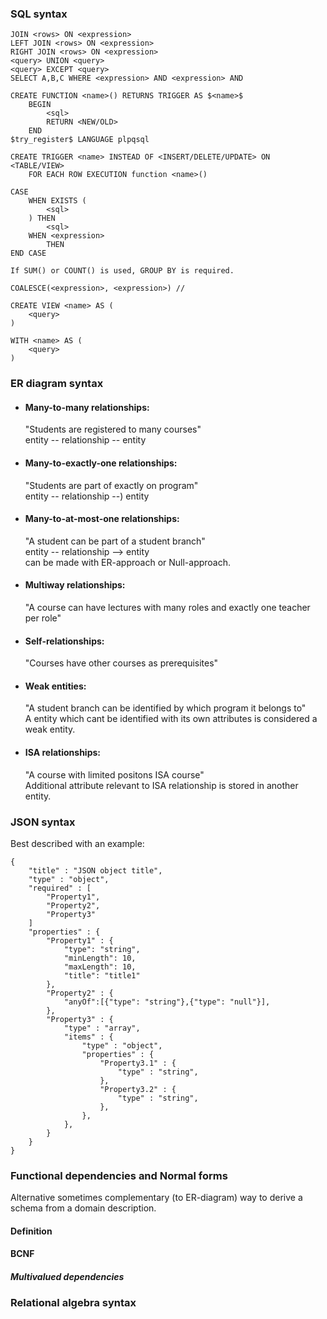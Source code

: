 ### SQL syntax
    JOIN <rows> ON <expression>
    LEFT JOIN <rows> ON <expression>
    RIGHT JOIN <rows> ON <expression>
    <query> UNION <query>
    <query> EXCEPT <query>
    SELECT A,B,C WHERE <expression> AND <expression> AND

    CREATE FUNCTION <name>() RETURNS TRIGGER AS $<name>$
        BEGIN
            <sql>
            RETURN <NEW/OLD>
        END
    $try_register$ LANGUAGE plpqsql

    CREATE TRIGGER <name> INSTEAD OF <INSERT/DELETE/UPDATE> ON <TABLE/VIEW>
        FOR EACH ROW EXECUTION function <name>()

    CASE
        WHEN EXISTS (
            <sql>
        ) THEN
            <sql>
        WHEN <expression>
            THEN
    END CASE

    If SUM() or COUNT() is used, GROUP BY is required.

    COALESCE(<expression>, <expression>) //

    CREATE VIEW <name> AS (
        <query>
    )
    
    WITH <name> AS (
        <query>
    )

### ER diagram syntax
* #### Many-to-many relationships:
    "Students are registered to many courses" <br>
    entity -- relationship -- entity

* #### Many-to-exactly-one relationships:
    "Students are part of exactly on program" <br>
    entity -- relationship --) entity

* #### Many-to-at-most-one relationships:
    "A student can be part of a student branch" <br>
    entity -- relationship --> entity <br>
    can be made with ER-approach or Null-approach.

* #### Multiway relationships:
    "A course can have lectures with many roles and exactly one teacher per role" <br>

* #### Self-relationships:
    "Courses have other courses as prerequisites"

* #### Weak entities:
    "A student branch can be identified by which program it belongs to" <br>
    A entity which cant be identified with its own attributes is considered a weak entity.

* #### ISA relationships:
    "A course with limited positons ISA course" <br>
    Additional attribute relevant to ISA relationship is stored in another entity.


### JSON syntax
Best described with an example:

    {
        "title" : "JSON object title",
        "type" : "object",
        "required" : [
            "Property1",
            "Property2",
            "Property3"
        ]
        "properties" : {
            "Property1" : {
                "type": "string",
                "minLength": 10,
                "maxLength": 10,
                "title": "title1"
            },
            "Property2" : {
                "anyOf":[{"type": "string"},{"type": "null"}],
            },
            "Property3" : {
                "type" : "array",
                "items" : {
                    "type" : "object",
                    "properties" : {
                        "Property3.1" : {
                            "type" : "string",
                        },
                        "Property3.2" : {
                            "type" : "string",
                        },
                    },
                },
            }
        }
    }  

### Functional dependencies and Normal forms
Alternative sometimes complementary (to ER-diagram) way to derive a schema from a domain description. <br>

#### Definition

#### BCNF

##### Multivalued dependencies

### Relational algebra syntax